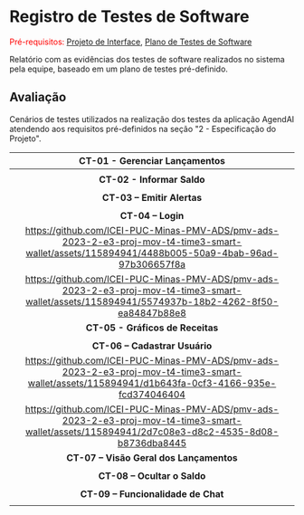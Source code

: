 # Registro de Testes de Software

<span style="color:red">Pré-requisitos: <a href="04-Projeto de Interface.md"> Projeto de Interface</a></span>, <a href="08-Plano de Testes de Software.md"> Plano de Testes de Software</a>

Relatório com as evidências dos testes de software realizados no sistema pela equipe, baseado em um plano de testes pré-definido.

## Avaliação

Cenários de testes utilizados na realização dos testes da aplicação AgendAI atendendo aos requisitos pré-definidos na seção "2 - Especificação do Projeto". 
 
|  **CT-01 - Gerenciar Lançamentos**  |
|:---:	|
|  		|
|  **CT-02 - Informar Saldo**    |
|    |
|  **CT-03 – Emitir Alertas**  |
|    |
|**CT-04 – Login**|
|https://github.com/ICEI-PUC-Minas-PMV-ADS/pmv-ads-2023-2-e3-proj-mov-t4-time3-smart-wallet/assets/115894941/4488b005-50a9-4bab-96ad-97b306657f8a
https://github.com/ICEI-PUC-Minas-PMV-ADS/pmv-ads-2023-2-e3-proj-mov-t4-time3-smart-wallet/assets/115894941/5574937b-18b2-4262-8f50-ea84847b88e8|
|**CT-05 - Gráficos de Receitas**|
|    |
|**CT-06 – Cadastrar Usuário** |
|https://github.com/ICEI-PUC-Minas-PMV-ADS/pmv-ads-2023-2-e3-proj-mov-t4-time3-smart-wallet/assets/115894941/d1b643fa-0cf3-4166-935e-fcd374046404
https://github.com/ICEI-PUC-Minas-PMV-ADS/pmv-ads-2023-2-e3-proj-mov-t4-time3-smart-wallet/assets/115894941/2d7c08e3-d8c2-4535-8d08-b8736dba8445|
|**CT-07 –  Visão Geral dos Lançamentos** |
|    |
|**CT-08 – Ocultar o Saldo** |
|    |
|**CT-09 – Funcionalidade de Chat** 	|
|    |
